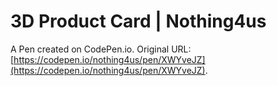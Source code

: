 # 3D Product Card | Nothing4us 

A Pen created on CodePen.io. Original URL: [https://codepen.io/nothing4us/pen/XWYveJZ](https://codepen.io/nothing4us/pen/XWYveJZ).

